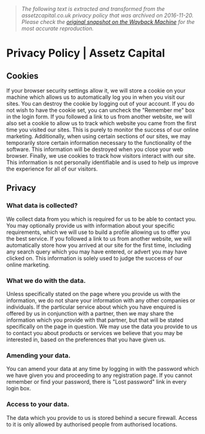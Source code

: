 > *The following text is extracted and transformed from the assetzcapital.co.uk privacy policy that was archived on 2016-11-20. Please check the [original snapshot on the Wayback Machine](https://web.archive.org/web/20161120150645id_/https%3A//www.assetzcapital.co.uk/privacy-policy) for the most accurate reproduction.*

# Privacy Policy | Assetz Capital

## Cookies

If your browser security settings allow it, we will store a cookie on your machine which allows us to automatically log you in when you visit our sites. You can destroy the cookie by logging out of your account. If you do not wish to have the cookie set, you can uncheck the "Remember me" box in the login form. If you followed a link to us from another website, we will also set a cookie to allow us to track which website you came from the first time you visited our sites. This is purely to monitor the success of our online marketing. Additionally, when using certain sections of our sites, we may temporarily store certain information necessary to the functionality of the software. This information will be destroyed when you close your web browser. Finally, we use cookies to track how visitors interact with our site. This information is not personally identifiable and is used to help us improve the experience for all of our visitors.

## Privacy

### What data is collected?

We collect data from you which is required for us to be able to contact you. You may optionally provide us with information about your specific requirements, which we will use to build a profile allowing us to offer you the best service. If you followed a link to us from another website, we will automatically store how you arrived at our site for the first time, including any search query which you may have entered, or advert you may have clicked on. This information is solely used to judge the success of our online marketing.

### What we do with the data.

Unless specifically stated on the page where you provide us with the information, we do not share your information with any other companies or individuals. If the particular service about which you have enquired is offered by us in conjunction with a partner, then we may share the information which you provide with that partner, but that will be stated specifically on the page in question. We may use the data you provide to us to contact you about products or services we believe that you may be interested in, based on the preferences that you have given us.

### Amending your data.

You can amend your data at any time by logging in with the password which we have given you and proceeding to any registration page. If you cannot remember or find your password, there is "Lost password" link in every login box.

### Access to your data.

The data which you provide to us is stored behind a secure firewall. Access to it is only allowed by authorised people from authorised locations.

